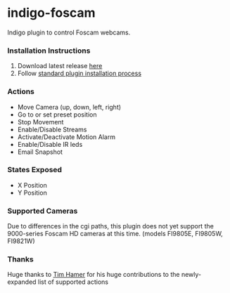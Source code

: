indigo-foscam
=============

Indigo plugin to control Foscam webcams.

### Installation Instructions

1. Download latest release [here](https://github.com/discgolfer1138/indigo-foscam/releases)
2. Follow [standard plugin installation process](http://www.perceptiveautomation.com/wiki/doku.php?id=indigo_6_documentation:getting_started#installing_plugins_and_configuring_plugin_settings_pro_only_feature)

### Actions

- Move Camera (up, down, left, right)
- Go to or set preset position
- Stop Movement
- Enable/Disable Streams
- Activate/Deactivate Motion Alarm
- Enable/Disable IR leds
- Email Snapshot

### States Exposed

- X Position
- Y Position

### Supported Cameras

Due to differences in the cgi paths, this plugin does not yet support the 9000-series Foscam HD cameras at this time. (models FI9805E, FI9805W, FI9821W)

### Thanks

Huge thanks to [Tim Hamer](https://github.com/tim-hamer) for his huge contributions to the newly-expanded list of supported actions
